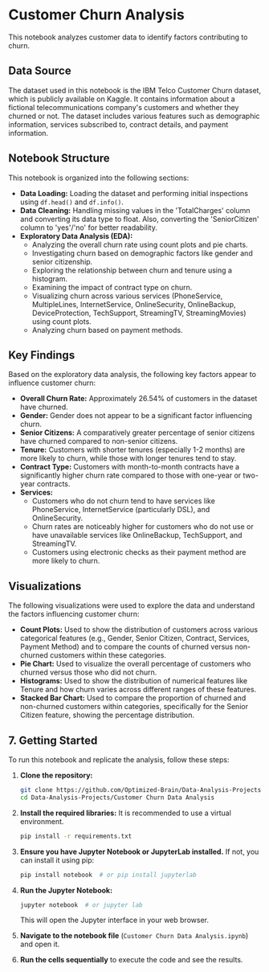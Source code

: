 # Customer Churn Analysis

This notebook analyzes customer data to identify factors contributing to churn.

## Data Source

The dataset used in this notebook is the IBM Telco Customer Churn dataset, which is publicly available on Kaggle. It contains information about a fictional telecommunications company's customers and whether they churned or not. The dataset includes various features such as demographic information, services subscribed to, contract details, and payment information.

## Notebook Structure

This notebook is organized into the following sections:

*   **Data Loading:** Loading the dataset and performing initial inspections using `df.head()` and `df.info()`.
*   **Data Cleaning:** Handling missing values in the 'TotalCharges' column and converting its data type to float. Also, converting the 'SeniorCitizen' column to 'yes'/'no' for better readability.
*   **Exploratory Data Analysis (EDA):**
    *   Analyzing the overall churn rate using count plots and pie charts.
    *   Investigating churn based on demographic factors like gender and senior citizenship.
    *   Exploring the relationship between churn and tenure using a histogram.
    *   Examining the impact of contract type on churn.
    *   Visualizing churn across various services (PhoneService, MultipleLines, InternetService, OnlineSecurity, OnlineBackup, DeviceProtection, TechSupport, StreamingTV, StreamingMovies) using count plots.
    *   Analyzing churn based on payment methods.

## Key Findings

Based on the exploratory data analysis, the following key factors appear to influence customer churn:

*   **Overall Churn Rate:** Approximately 26.54% of customers in the dataset have churned.
*   **Gender:** Gender does not appear to be a significant factor influencing churn.
*   **Senior Citizens:** A comparatively greater percentage of senior citizens have churned compared to non-senior citizens.
*   **Tenure:** Customers with shorter tenures (especially 1-2 months) are more likely to churn, while those with longer tenures tend to stay.
*   **Contract Type:** Customers with month-to-month contracts have a significantly higher churn rate compared to those with one-year or two-year contracts.
*   **Services:**
    *   Customers who do not churn tend to have services like PhoneService, InternetService (particularly DSL), and OnlineSecurity.
    *   Churn rates are noticeably higher for customers who do not use or have unavailable services like OnlineBackup, TechSupport, and StreamingTV.
    *   Customers using electronic checks as their payment method are more likely to churn.

## Visualizations

The following visualizations were used to explore the data and understand the factors influencing customer churn:

*   **Count Plots:** Used to show the distribution of customers across various categorical features (e.g., Gender, Senior Citizen, Contract, Services, Payment Method) and to compare the counts of churned versus non-churned customers within these categories.
*   **Pie Chart:** Used to visualize the overall percentage of customers who churned versus those who did not churn.
*   **Histograms:** Used to show the distribution of numerical features like Tenure and how churn varies across different ranges of these features.
*   **Stacked Bar Chart:** Used to compare the proportion of churned and non-churned customers within categories, specifically for the Senior Citizen feature, showing the percentage distribution.


## 7. Getting Started

To run this notebook and replicate the analysis, follow these steps:

1. **Clone the repository:**
   ```bash
   git clone https://github.com/Optimized-Brain/Data-Analysis-Projects.git
   cd Data-Analysis-Projects/Customer Churn Data Analysis
   ```

2. **Install the required libraries:**
   It is recommended to use a virtual environment.
   ```bash
   pip install -r requirements.txt
   ```

3. **Ensure you have Jupyter Notebook or JupyterLab installed.** If not, you can install it using pip:
   ```bash
   pip install notebook  # or pip install jupyterlab
   ```

4. **Run the Jupyter Notebook:**
   ```bash
   jupyter notebook  # or jupyter lab
   ```
   This will open the Jupyter interface in your web browser.

5. **Navigate to the notebook file** (`Customer Churn Data Analysis.ipynb`) and open it.

6. **Run the cells sequentially** to execute the code and see the results.
